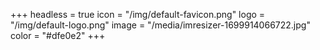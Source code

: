 +++
headless = true
icon = "/img/default-favicon.png"
logo = "/img/default-logo.png"
image = "/media/imresizer-1699914066722.jpg"
color = "#dfe0e2"
+++
